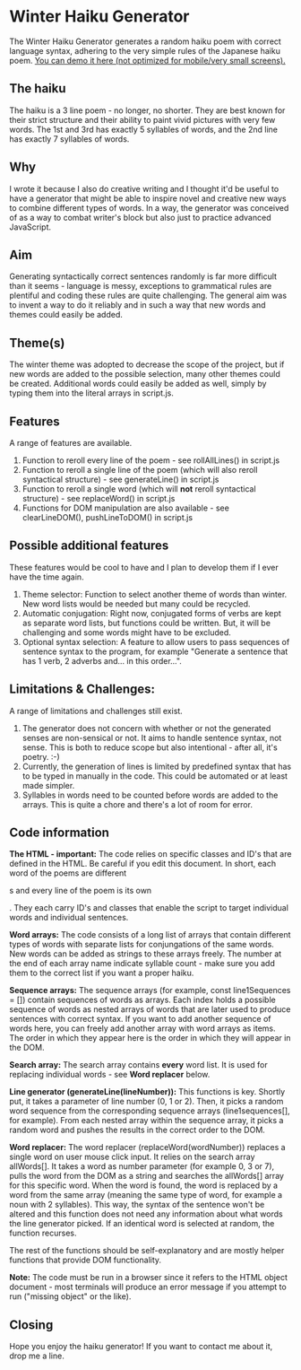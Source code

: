 # Winter Haiku Generator

The Winter Haiku Generator generates a random haiku poem with correct language syntax, adhering to the very simple rules of the Japanese haiku poem. [You can demo it here (not optimized for mobile/very small screens).](https://michaelmarboe.github.io/HaikuGenerator/)

## The haiku
The haiku is a 3 line poem - no longer, no shorter. They are best known for their strict structure and their ability to paint vivid pictures with very few words. The 1st and 3rd has exactly 5 syllables of words, and the 2nd line has exactly 7 syllables of words.

## Why
I wrote it because I also do creative writing and I thought it'd be useful to have a generator that might be able to inspire novel and creative new ways to combine different types of words. In a way, the generator was conceived of as a way to combat writer's block but also just to practice advanced JavaScript.

## Aim
Generating syntactically correct sentences randomly is far more difficult than it seems - language is messy, exceptions to grammatical rules are plentiful and coding these rules are quite challenging. The general aim was to invent a way to do it reliably and in such a way that new words and themes could easily be added. 

## Theme(s)
The winter theme was adopted to decrease the scope of the project, but if new words are added to the possible selection, many other themes could be created. Additional words could easily be added as well, simply by typing them into the literal arrays in script.js.

## Features
A range of features are available. 

  1. Function to reroll every line of the poem - see rollAllLines() in script.js
  2. Function to reroll a single line of the poem (which will also reroll syntactical structure) - see generateLine() in script.js
  3. Function to reroll a single word (which will **not** reroll syntactical structure) - see replaceWord() in script.js
  4. Functions for DOM manipulation are also available - see clearLineDOM(), pushLineToDOM() in script.js

## Possible additional features

These features would be cool to have and I plan to develop them if I ever have the time again.

  1. Theme selector: Function to select another theme of words than winter. New word lists would be needed but many could be recycled. 
  2. Automatic conjugation: Right now, conjugated forms of verbs are kept as separate word lists, but functions could be written. But, it will be challenging and some words might have to be excluded. 
  3. Optional syntax selection: A feature to allow users to pass sequences of sentence syntax to the program, for example "Generate a sentence that has 1 verb, 2 adverbs and... in this order...". 

## Limitations & Challenges: 

A range of limitations and challenges still exist. 

  1. The generator does not concern with whether or not the generated senses are non-sensical or not. It aims to handle sentence syntax, not sense. This is both to   reduce scope but also intentional - after all, it's poetry. :-)
  2. Currently, the generation of lines is limited by predefined syntax that has to be typed in manually in the code. This could be automated or at least made         simpler. 
  3. Syllables in words need to be counted before words are added to the arrays. This is quite a chore and there's a lot of room for error. 

## Code information

**The HTML - important:** The code relies on specific classes and ID's that are defined in the HTML. Be careful if you edit this document. In short, each word of the poems are different <p>s and every line of the poem is its own <div>. They each carry ID's and classes that enable the script to target individual words and individual sentences.

**Word arrays:** The code consists of a long list of arrays that contain different types of words with separate lists for conjungations of the same words. New words can be added as strings to these arrays freely. The number at the end of each array name indicate syllable count - make sure you add them to the correct list if you want a proper haiku.

**Sequence arrays:** The sequence arrays (for example, const line1Sequences = []) contain sequences of words as arrays. Each index holds a possible sequence of words as nested arrays of words that are later used to produce sentences with correct syntax. If you want to add another sequence of words here, you can freely add another array with word arrays as items. The order in which they appear here is the order in which they will appear in the DOM.

**Search array:** The search array contains **every** word list. It is used for replacing individual words - see **Word replacer** below.

**Line generator (generateLine(lineNumber)):** This functions is key. Shortly put, it takes a parameter of line number (0, 1 or 2). Then, it picks a random word sequence from the corresponding sequence arrays (line1sequences[], for example). From each nested array within the sequence array, it picks a random word and pushes the results in the correct order to the DOM.

**Word replacer:** The word replacer (replaceWord(wordNumber)) replaces a single word on user mouse click input. It relies on the search array allWords[]. It takes a word as number parameter (for example 0, 3 or 7), pulls the word from the DOM as a string and searches the allWords[] array for this specific word. When the word is found, the word is replaced by a word from the same array (meaning the same type of word, for example a noun with 2 syllables). This way, the syntax of the sentence won't be altered and this function does not need any information about what words the line generator picked. If an identical word is selected at random, the function recurses.

The rest of the functions should be self-explanatory and are mostly helper functions that provide DOM functionality.  

**Note:** The code must be run in a browser since it refers to the HTML object document - most terminals will produce an error message if you attempt to run ("missing object" or the like). 
 
## Closing

Hope you enjoy the haiku generator! If you want to contact me about it, drop me a line.

